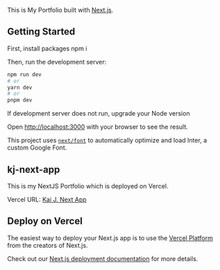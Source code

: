 This is My Portfolio built with [Next.js](https://nextjs.org/).

## Getting Started

First, install packages
npm i

Then, run the development server:

```bash
npm run dev
# or
yarn dev
# or
pnpm dev
```

If development server does not run, upgrade your Node version

Open [http://localhost:3000](http://localhost:3000) with your browser to see the result.

This project uses [`next/font`](https://nextjs.org/docs/basic-features/font-optimization) to automatically optimize and load Inter, a custom Google Font.

## kj-next-app

This is my NextJS Portfolio which is deployed on Vercel.

Vercel URL: [Kai J. Next App](https://kaijeng-nextportfolio.vercel.app/)

## Deploy on Vercel

The easiest way to deploy your Next.js app is to use the [Vercel Platform](https://vercel.com/new?utm_medium=default-template&filter=next.js&utm_source=create-next-app&utm_campaign=create-next-app-readme) from the creators of Next.js.

Check out our [Next.js deployment documentation](https://nextjs.org/docs/deployment) for more details.

